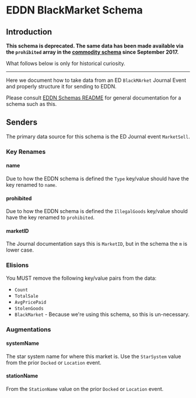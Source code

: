 # EDDN BlackMarket Schema

## Introduction

**This schema is deprecated.  The same data has been made available via the
`prohibited` array in the [commodity schema](./commodity-v3.0.json) since 
September 2017.**

What follows below is only for historical curiosity.

---

Here we document how to take data from an ED `BlackMArket` Journal Event and
properly structure it for sending to EDDN.

Please consult [EDDN Schemas README](./README-EDDN-schemas.md) for general
documentation for a schema such as this.

## Senders
The primary data source for this schema is the ED Journal event `MarketSell`.

### Key Renames
#### name
Due to how the EDDN schema is defined the `Type` key/value should
have the key renamed to `name`.

#### prohibited
Due to how the EDDN schema is defined the `IllegalGoods` key/value should
have the key renamed to `prohibited`.

#### marketID
The Journal documentation says this is `MarketID`, but in the schema the 
`m` is lower case.

### Elisions
You MUST remove the following key/value pairs from the data:

  - `Count`
  - `TotalSale`
  - `AvgPricePaid`
  - `StolenGoods`
  - `BlackMarket` - Because we're using this schema, so this is un-necessary. 

### Augmentations
#### systemName
The star system name for where this market is.   Use the `StarSystem` value
from the prior `Docked` or `Location` event.

#### stationName
From the `StationName` value on the prior `Docked` or `Location` event.